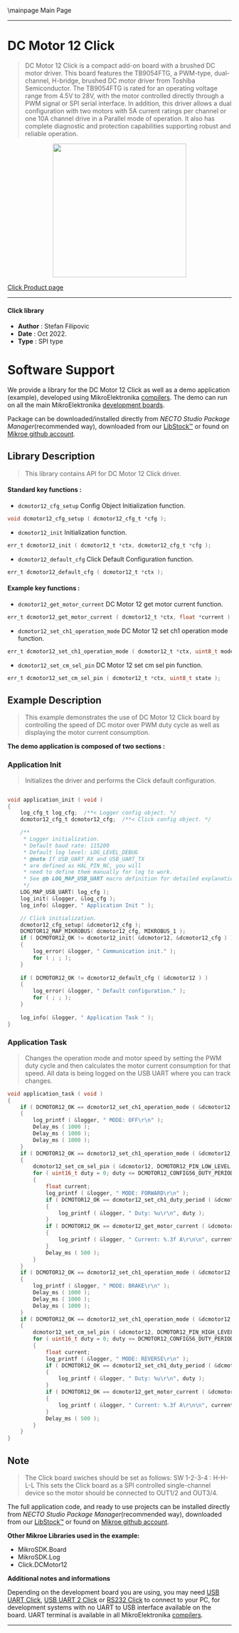 \mainpage Main Page

---
# DC Motor 12 Click

> DC Motor 12 Click is a compact add-on board with a brushed DC motor driver. This board features the TB9054FTG, 
> a PWM-type, dual-channel, H-bridge, brushed DC motor driver from Toshiba Semiconductor. 
> The TB9054FTG is rated for an operating voltage range from 4.5V to 28V, 
> with the motor controlled directly through a PWM signal or SPI serial interface. 
> In addition, this driver allows a dual configuration with two motors with 5A current ratings per channel 
> or one 10A channel drive in a Parallel mode of operation. It also has complete diagnostic 
> and protection capabilities supporting robust and reliable operation.

<p align="center">
  <img src="https://download.mikroe.com/images/click_for_ide/dcmotor12_click.png" height=300px>
</p>

[Click Product page](https://www.mikroe.com/dc-motor-12-click)

---


#### Click library

- **Author**        : Stefan Filipovic
- **Date**          : Oct 2022.
- **Type**          : SPI type


# Software Support

We provide a library for the DC Motor 12 Click
as well as a demo application (example), developed using MikroElektronika
[compilers](https://www.mikroe.com/necto-studio).
The demo can run on all the main MikroElektronika [development boards](https://www.mikroe.com/development-boards).

Package can be downloaded/installed directly from *NECTO Studio Package Manager*(recommended way), downloaded from our [LibStock&trade;](https://libstock.mikroe.com) or found on [Mikroe github account](https://github.com/MikroElektronika/mikrosdk_click_v2/tree/master/clicks).

## Library Description

> This library contains API for DC Motor 12 Click driver.

#### Standard key functions :

- `dcmotor12_cfg_setup` Config Object Initialization function.
```c
void dcmotor12_cfg_setup ( dcmotor12_cfg_t *cfg );
```

- `dcmotor12_init` Initialization function.
```c
err_t dcmotor12_init ( dcmotor12_t *ctx, dcmotor12_cfg_t *cfg );
```

- `dcmotor12_default_cfg` Click Default Configuration function.
```c
err_t dcmotor12_default_cfg ( dcmotor12_t *ctx );
```

#### Example key functions :

- `dcmotor12_get_motor_current` DC Motor 12 get motor current function.
```c
err_t dcmotor12_get_motor_current ( dcmotor12_t *ctx, float *current );
```

- `dcmotor12_set_ch1_operation_mode` DC Motor 12 set ch1 operation mode function.
```c
err_t dcmotor12_set_ch1_operation_mode ( dcmotor12_t *ctx, uint8_t mode );
```

- `dcmotor12_set_cm_sel_pin` DC Motor 12 set cm sel pin function.
```c
err_t dcmotor12_set_cm_sel_pin ( dcmotor12_t *ctx, uint8_t state );
```

## Example Description

> This example demonstrates the use of DC Motor 12 Click board by controlling the speed
> of DC motor over PWM duty cycle as well as displaying the motor current consumption.

**The demo application is composed of two sections :**

### Application Init

> Initializes the driver and performs the Click default configuration.

```c

void application_init ( void )
{
    log_cfg_t log_cfg;  /**< Logger config object. */
    dcmotor12_cfg_t dcmotor12_cfg;  /**< Click config object. */

    /** 
     * Logger initialization.
     * Default baud rate: 115200
     * Default log level: LOG_LEVEL_DEBUG
     * @note If USB_UART_RX and USB_UART_TX 
     * are defined as HAL_PIN_NC, you will 
     * need to define them manually for log to work. 
     * See @b LOG_MAP_USB_UART macro definition for detailed explanation.
     */
    LOG_MAP_USB_UART( log_cfg );
    log_init( &logger, &log_cfg );
    log_info( &logger, " Application Init " );

    // Click initialization.
    dcmotor12_cfg_setup( &dcmotor12_cfg );
    DCMOTOR12_MAP_MIKROBUS( dcmotor12_cfg, MIKROBUS_1 );
    if ( DCMOTOR12_OK != dcmotor12_init( &dcmotor12, &dcmotor12_cfg ) )
    {
        log_error( &logger, " Communication init." );
        for ( ; ; );
    }
    
    if ( DCMOTOR12_OK != dcmotor12_default_cfg ( &dcmotor12 ) )
    {
        log_error( &logger, " Default configuration." );
        for ( ; ; );
    }
    
    log_info( &logger, " Application Task " );
}

```

### Application Task

> Changes the operation mode and motor speed by setting the PWM duty cycle and then calculates
> the motor current consumption for that speed. All data is being logged on the USB UART
> where you can track changes.

```c
void application_task ( void )
{
    if ( DCMOTOR12_OK == dcmotor12_set_ch1_operation_mode ( &dcmotor12, DCMOTOR12_MODE_OUTPUT_OFF ) )
    {
        log_printf ( &logger, " MODE: OFF\r\n" );
        Delay_ms ( 1000 );
        Delay_ms ( 1000 );
        Delay_ms ( 1000 );
    }
    if ( DCMOTOR12_OK == dcmotor12_set_ch1_operation_mode ( &dcmotor12, DCMOTOR12_MODE_FORWARD ) )
    {
        dcmotor12_set_cm_sel_pin ( &dcmotor12, DCMOTOR12_PIN_LOW_LEVEL );
        for ( uint16_t duty = 0; duty <= DCMOTOR12_CONFIG56_DUTY_PERIOD_MAX; duty += 100 )
        {
            float current;
            log_printf ( &logger, " MODE: FORWARD\r\n" );
            if ( DCMOTOR12_OK == dcmotor12_set_ch1_duty_period ( &dcmotor12, duty ) )
            {
                log_printf ( &logger, " Duty: %u\r\n", duty );
            }
            if ( DCMOTOR12_OK == dcmotor12_get_motor_current ( &dcmotor12, &current ) )
            {
                log_printf ( &logger, " Current: %.3f A\r\n\n", current );
            }
            Delay_ms ( 500 );
        }
    }
    if ( DCMOTOR12_OK == dcmotor12_set_ch1_operation_mode ( &dcmotor12, DCMOTOR12_MODE_BRAKE ) )
    {
        log_printf ( &logger, " MODE: BRAKE\r\n" );
        Delay_ms ( 1000 );
        Delay_ms ( 1000 );
        Delay_ms ( 1000 );
    }
    if ( DCMOTOR12_OK == dcmotor12_set_ch1_operation_mode ( &dcmotor12, DCMOTOR12_MODE_REVERSE ) )
    {
        dcmotor12_set_cm_sel_pin ( &dcmotor12, DCMOTOR12_PIN_HIGH_LEVEL );
        for ( uint16_t duty = 0; duty <= DCMOTOR12_CONFIG56_DUTY_PERIOD_MAX; duty += 100 )
        {
            float current;
            log_printf ( &logger, " MODE: REVERSE\r\n" );
            if ( DCMOTOR12_OK == dcmotor12_set_ch1_duty_period ( &dcmotor12, duty ) )
            {
                log_printf ( &logger, " Duty: %u\r\n", duty );
            }
            if ( DCMOTOR12_OK == dcmotor12_get_motor_current ( &dcmotor12, &current ) )
            {
                log_printf ( &logger, " Current: %.3f A\r\n\n", current );
            }
            Delay_ms ( 500 );
        }
    }
}
```

## Note

> The Click board swiches should be set as follows: SW 1-2-3-4 : H-H-L-L
> This sets the Click board as a SPI controlled single-channel device so 
> the motor should be connected to OUT1/2 and OUT3/4.

The full application code, and ready to use projects can be installed directly from *NECTO Studio Package Manager*(recommended way), downloaded from our [LibStock&trade;](https://libstock.mikroe.com) or found on [Mikroe github account](https://github.com/MikroElektronika/mikrosdk_click_v2/tree/master/clicks).

**Other Mikroe Libraries used in the example:**

- MikroSDK.Board
- MikroSDK.Log
- Click.DCMotor12

**Additional notes and informations**

Depending on the development board you are using, you may need
[USB UART Click](https://www.mikroe.com/usb-uart-click),
[USB UART 2 Click](https://www.mikroe.com/usb-uart-2-click) or
[RS232 Click](https://www.mikroe.com/rs232-click) to connect to your PC, for
development systems with no UART to USB interface available on the board. UART
terminal is available in all MikroElektronika
[compilers](https://shop.mikroe.com/compilers).

---
